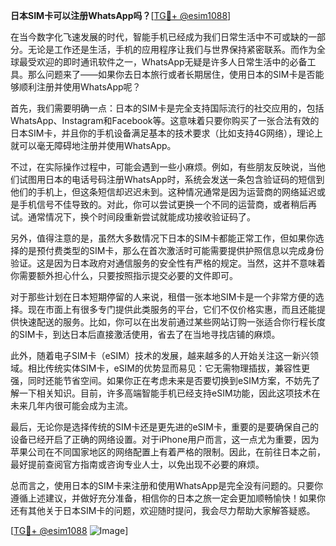 **日本SIM卡可以注册WhatsApp吗？**[[TG💪+ @esim1088](https://t.me/s/esim1088)]

在当今数字化飞速发展的时代，智能手机已经成为我们日常生活中不可或缺的一部分。无论是工作还是生活，手机的应用程序让我们与世界保持紧密联系。而作为全球最受欢迎的即时通讯软件之一，WhatsApp无疑是许多人日常生活中的必备工具。那么问题来了——如果你去日本旅行或者长期居住，使用日本的SIM卡是否能够顺利注册并使用WhatsApp呢？

首先，我们需要明确一点：日本的SIM卡是完全支持国际流行的社交应用的，包括WhatsApp、Instagram和Facebook等。这意味着只要你购买了一张合法有效的日本SIM卡，并且你的手机设备满足基本的技术要求（比如支持4G网络），理论上就可以毫无障碍地注册并使用WhatsApp。

不过，在实际操作过程中，可能会遇到一些小麻烦。例如，有些朋友反映说，当他们试图用日本的电话号码注册WhatsApp时，系统会发送一条包含验证码的短信到他们的手机上，但这条短信却迟迟未到。这种情况通常是因为运营商的网络延迟或是手机信号不佳导致的。对此，你可以尝试更换一个不同的运营商，或者稍后再试。通常情况下，换个时间段重新尝试就能成功接收验证码了。

另外，值得注意的是，虽然大多数情况下日本的SIM卡都能正常工作，但如果你选择的是预付费类型的SIM卡，那么在首次激活时可能需要提供护照信息以完成身份验证。这是因为日本政府对通信服务的安全性有严格的规定。当然，这并不意味着你需要额外担心什么，只要按照指示提交必要的文件即可。

对于那些计划在日本短期停留的人来说，租借一张本地SIM卡是一个非常方便的选择。现在市面上有很多专门提供此类服务的平台，它们不仅价格实惠，而且还能提供快速配送的服务。比如，你可以在出发前通过某些网站订购一张适合你行程长度的SIM卡，到达日本后直接激活使用，省去了在当地寻找店铺的麻烦。

此外，随着电子SIM卡（eSIM）技术的发展，越来越多的人开始关注这一新兴领域。相比传统实体SIM卡，eSIM的优势显而易见：它无需物理插拔，兼容性更强，同时还能节省空间。如果你正在考虑未来是否要切换到eSIM方案，不妨先了解一下相关知识。目前，许多高端智能手机已经支持eSIM功能，因此这项技术在未来几年内很可能会成为主流。

最后，无论你是选择传统的SIM卡还是更先进的eSIM卡，重要的是要确保自己的设备已经开启了正确的网络设置。对于iPhone用户而言，这一点尤为重要，因为苹果公司在不同国家地区的网络配置上有着严格的限制。因此，在前往日本之前，最好提前查阅官方指南或咨询专业人士，以免出现不必要的麻烦。

总而言之，使用日本的SIM卡来注册和使用WhatsApp是完全没有问题的。只要你遵循上述建议，并做好充分准备，相信你的日本之旅一定会更加顺畅愉快！如果你还有其他关于日本SIM卡的问题，欢迎随时提问，我会尽力帮助大家解答疑惑。

[[TG💪+ @esim1088](https://t.me/s/esim1088) ![Image](https://i.postimg.cc/4NQfJmqS/Snipaste-2025-05-13-00-14-12.png)]